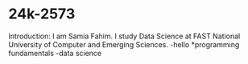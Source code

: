 # 24k-2573

Introduction: I am Samia Fahim. I study Data Science at FAST National University of Computer and Emerging Sciences.
-hello
*programming fundamentals
-data science
